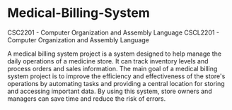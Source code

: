 # Medical-Billing-System
CSC2201 - Computer Organization and Assembly Language
CSCL2201 - Computer Organization and Assembly Language

A medical billing system project is a system designed to help manage the daily operations of a medicine store. It can track inventory levels and process orders and sales information. The main goal of a medical billing system project is to improve the efficiency and effectiveness of the store's operations by automating tasks and providing a central location for storing and accessing important data. By using this system, store owners and managers can save time and reduce the risk of errors.
